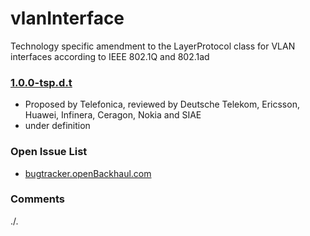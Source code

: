 # vlanInterface
Technology specific amendment to the LayerProtocol class for VLAN interfaces according to IEEE 802.1Q and 802.1ad

### [1.0.0-tsp.d.t](../../tree/tsp)
- Proposed by Telefonica, reviewed by Deutsche Telekom, Ericsson, Huawei, Infinera, Ceragon, Nokia and SIAE
- under definition

### Open Issue List
- [bugtracker.openBackhaul.com](https://bugtracker.openBackhaul.com)

### Comments
./.
